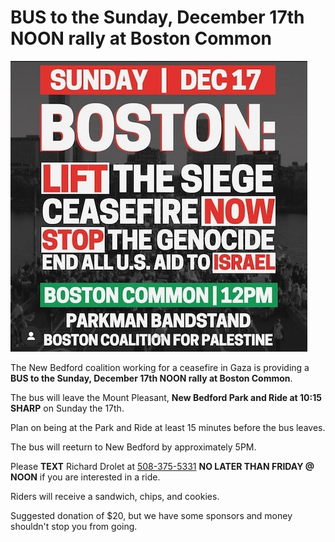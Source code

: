 # BUS to the Sunday, December 17th NOON rally at Boston Common

![](flyer.jpg)

The New Bedford coalition working for a ceasefire in Gaza is providing a **BUS to the Sunday, December 17th NOON rally at Boston Common**.

The bus will leave the Mount Pleasant, **New Bedford Park and Ride at 10:15 SHARP** on Sunday the 17th. 

Plan on being at the Park and Ride at least 15 minutes before the bus leaves.

The bus will reeturn to New Bedford by approximately 5PM.

Please **TEXT** Richard Drolet at [508-375-5331](sms:508-375-5331) **NO LATER THAN FRIDAY @ NOON** if you are interested in a ride. 

Riders will receive a sandwich, chips, and cookies. 

Suggested donation of $20, but we have some sponsors and money shouldn't stop you from going.

